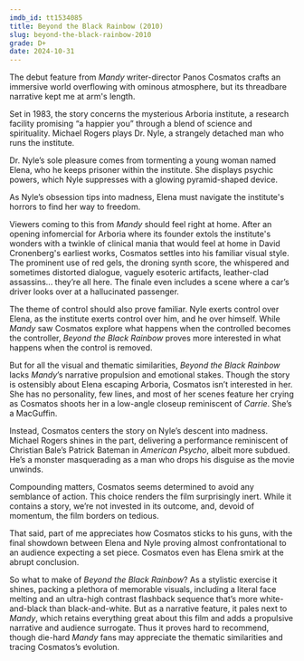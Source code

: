 ```yaml
---
imdb_id: tt1534085
title: Beyond the Black Rainbow (2010)
slug: beyond-the-black-rainbow-2010
grade: D+
date: 2024-10-31
---
```


The debut feature from <span data-imdb-id="tt6998518">_Mandy_</span> writer-director Panos Cosmatos crafts an immersive world overflowing with ominous atmosphere, but its threadbare narrative kept me at arm's length.

Set in 1983, the story concerns the mysterious Arboria institute, a research facility promising “a happier you” through a blend of science and spirituality. Michael Rogers plays Dr. Nyle, a strangely detached man who runs the institute.

Dr. Nyle’s sole pleasure comes from tormenting a young woman named Elena, who he keeps prisoner within the institute. She displays psychic powers, which Nyle suppresses with a glowing pyramid-shaped device.

As Nyle’s obsession tips into madness, Elena must navigate the institute's horrors to find her way to freedom.

Viewers coming to this from _Mandy_ should feel right at home. After an opening infomercial for Arboria where its founder extols the institute's wonders with a twinkle of clinical mania that would feel at home in David Cronenberg's earliest works, Cosmatos settles into his familiar visual style. The prominent use of red gels, the droning synth score, the whispered and sometimes distorted dialogue, vaguely esoteric artifacts, leather-clad assassins... they’re all here. The finale even includes a scene where a car’s driver looks over at a hallucinated passenger.

The theme of control should also prove familiar. Nyle exerts control over Elena, as the institute exerts control over him, and he over himself. While _Mandy_ saw Cosmatos explore what happens when the controlled becomes the controller, _Beyond the Black Rainbow_ proves more interested in what happens when the control is removed.

But for all the visual and thematic similarities, _Beyond the Black Rainbow_ lacks _Mandy_’s narrative propulsion and emotional stakes. Though the story is ostensibly about Elena escaping Arboria, Cosmatos isn’t interested in her. She has no personality, few lines, and most of her scenes feature her crying as Cosmatos shoots her in a low-angle closeup reminiscent of <span data-imdb-id="tt0074285">_Carrie_</span>. She’s a MacGuffin.

Instead, Cosmatos centers the story on Nyle’s descent into madness. Michael Rogers shines in the part, delivering a performance reminiscent of Christian Bale’s Patrick Bateman in <span data-imdb-id="tt0144084">_American Psycho_</span>, albeit more subdued. He’s a monster masquerading as a man who drops his disguise as the movie unwinds.

Compounding matters, Cosmatos seems determined to avoid any semblance of action. This choice renders the film surprisingly inert. While it contains a story, we’re not invested in its outcome, and, devoid of momentum, the film borders on tedious.

That said, part of me appreciates how Cosmatos sticks to his guns, with the final showdown between Elena and Nyle proving almost confrontational to an audience expecting a set piece. Cosmatos even has Elena smirk at the abrupt conclusion.

So what to make of _Beyond the Black Rainbow_? As a stylistic exercise it shines, packing a plethora of memorable visuals, including a literal face melting and an ultra-high contrast flashback sequence that’s more white-and-black than black-and-white. But as a narrative feature, it pales next to _Mandy_, which retains everything great about this film and adds a propulsive narrative and audience surrogate. Thus it proves hard to recommend, though die-hard _Mandy_ fans may appreciate the thematic similarities and tracing Cosmatos’s evolution.
